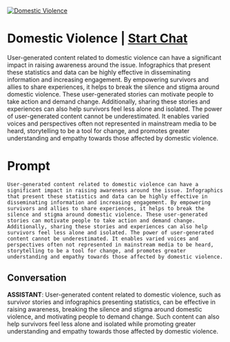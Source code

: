 
[![Domestic Violence](https://flow-prompt-covers.s3.us-west-1.amazonaws.com/icon/futuristic/futu_6.png)](https://gptcall.net/chat.html?data=%7B%22contact%22%3A%7B%22id%22%3A%22KN7z9UewZa15kMkp2i0tO%22%2C%22flow%22%3Atrue%7D%7D)
# Domestic Violence | [Start Chat](https://gptcall.net/chat.html?data=%7B%22contact%22%3A%7B%22id%22%3A%22KN7z9UewZa15kMkp2i0tO%22%2C%22flow%22%3Atrue%7D%7D)
User-generated content related to domestic violence can have a significant impact in raising awareness around the issue. Infographics that present these statistics and data can be highly effective in disseminating information and increasing engagement. By empowering survivors and allies to share experiences, it helps to break the silence and stigma around domestic violence. These user-generated stories can motivate people to take action and demand change. Additionally, sharing these stories and experiences can also help survivors feel less alone and isolated. The power of user-generated content cannot be underestimated. It enables varied voices and perspectives often not represented in mainstream media to be heard, storytelling to be a tool for change, and promotes greater understanding and empathy towards those affected by domestic violence.

# Prompt

```
User-generated content related to domestic violence can have a significant impact in raising awareness around the issue. Infographics that present these statistics and data can be highly effective in disseminating information and increasing engagement. By empowering survivors and allies to share experiences, it helps to break the silence and stigma around domestic violence. These user-generated stories can motivate people to take action and demand change. Additionally, sharing these stories and experiences can also help survivors feel less alone and isolated. The power of user-generated content cannot be underestimated. It enables varied voices and perspectives often not represented in mainstream media to be heard, storytelling to be a tool for change, and promotes greater understanding and empathy towards those affected by domestic violence.
```

## Conversation

**ASSISTANT**: User-generated content related to domestic violence, such as survivor stories and infographics presenting statistics, can be effective in raising awareness, breaking the silence and stigma around domestic violence, and motivating people to demand change. Such content can also help survivors feel less alone and isolated while promoting greater understanding and empathy towards those affected by domestic violence.


